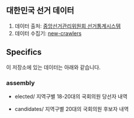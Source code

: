 ## 대한민국 선거 데이터

1. 데이터 출처: [중앙선거관리위원회 선거통계시스템](http://info.nec.go.kr)
2. 데이터 수집기: 
[new-crawlers](https://github.com/0011team/data-election)

## Specifics

이 저장소에 있는 데이터는 아래와 같습니다.

### assembly

- elected/ 
지역구별 18-20대의 국회의원 당선자 내역

- candidates/
 지역구별 20대의 국회의원 후보자 내역
